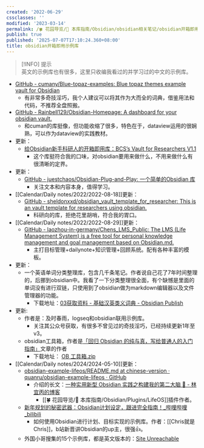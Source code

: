 ```yaml
---
created: '2022-06-29'
cssclasses: ''
modified: '2023-03-14'
permalink: /🍀 花园导览/🧰 本库指南/Obsidian/obsidian相关笔记/obsidian开箱即用示例库.md
publish: true
published: '2025-07-07T17:10:24.360+08:00'
title: obsidian开箱即用示例库
---
```

>[!INFO] 提示  
> 英文的示例库也有很多，这里只收编我看过的并学习过的中文的示例库。

- [GitHub - cumany/Blue-topaz-examples: Blue topaz themes example vault for Obsidian](https://github.com/cumany/Blue-topaz-examples)
	- 有非常多奇技淫巧，我个人建议可以将其作为大而全的词典，借鉴用法和代码，不推荐全盘照搬。
- [GitHub - Rainbell129/Obsidian-Homepage: A dashboard for your obsidian vault.](https://github.com/Rainbell129/Obsidian-Homepage)
	- 和cuman的库挺像，但功能收缩了很多，特色在于，dataview运用的很娴熟，可以作为dataview的实践教材。
- 更新：
	- [给Obsidian新手科研人的开箱即用库：BCS’s Vault for Researchers V1.1](https://forum-zh.obsidian.md/t/topic/8114)
		- 这个库挺符合我的口味，对obsidian要用来做什么，不用来做什么有很清晰的定界。
- 更新：
	- [GitHub - juestchaos/Obsidian-Plug-and-Play: 一个简单的Obsidian 库](https://github.com/juestchaos/Obsidian-Plug-and-Play)
		- 关注文本和内容本身，值得学习。
- [[Calendar/Daily notes/2022/2022-08-18]]更新：
	- [GitHub - sheldonxxd/obsidian_vault_template_for_researcher: This is an vault template for researchers using obsidian.](https://github.com/sheldonxxd/obsidian_vault_template_for_researcher)
		- 科研向的库，拒绝花里胡哨，符合我的胃口。
- [[Calendar/Daily notes/2022/2022-08-29]]更新：
	- [GitHub - laozhou-in-germany/Chens_LMS_Public: The LMS (Life Management System) is a free tool for personal knowledge management and goal management based on Obsidian.md.](https://github.com/laozhou-in-germany/Chens_LMS_Public)
		- 主打目标管理+dailynote+知识管理+回顾系统。配有各种丰富的模板。
- 更新：
	- 一个英语单词分类整理库，包含几千条笔记。作者说自己花了7年时间整理的，后挪到obsidian中。我看了一下分类整理很全面，有个缺憾是里面的单词没有进行双链，只使用到了obsidian做为markdown编辑器以及文件管理器的功能。
		- 下载地址：[03获取资料 - 基础汉英类义词典 - Obsidian Publish](https://publish.obsidian.md/thesaurus/%E8%8B%B1%E8%AF%AD%E8%AF%8D%E4%B9%89%E5%88%86%E7%B1%BB%E6%95%B0%E6%8D%AE%E5%BA%93%EF%BC%88%E5%A4%A7%E5%AD%A6%E7%89%88%EF%BC%89/0%E6%9C%AC%E8%B5%84%E6%96%99%E5%BA%93%E5%9F%BA%E6%9C%AC%E4%BF%A1%E6%81%AF/03%E8%8E%B7%E5%8F%96%E8%B5%84%E6%96%99)
- 更新:
	- 作者是：及时春雨，logseq和obsidian联用示例库。
		- 关注其公众号获取，有很多不曾见过的奇技淫巧，已经持续更新1年至v3。
	- obsidian工具箱，作者是[「回归 Obsidian 的纯与真，写给普通人的入门指南」](https://sspai.com/post/72697)文章的作者
		- 下载地址： [OB 工具箱.zip](https://www.jianguoyun.com/p/DejxOSUQkdv8Bhjrja8E)
- [[Calendar/Daily notes/2024/2024-05-10]]更新：
	- [obsidian-example-lifeos/README.md at chinese-version · quanru/obsidian-example-lifeos · GitHub](https://github.com/quanru/obsidian-example-LifeOS/blob/chinese-version/README.md)
		- 介绍的长文：[一种实用新型 Obsidian 实践之构建我的第二大脑 🧠 - 林宜丙的博客](https://quanru.github.io/2023/06/18/%E4%B8%80%E7%A7%8D%E5%AE%9E%E7%94%A8%E6%96%B0%E5%9E%8B%20Obsidian%20%E5%AE%9E%E8%B7%B5%E4%B9%8B%E6%9E%84%E5%BB%BA%E6%88%91%E7%9A%84%E7%AC%AC%E4%BA%8C%E5%A4%A7%E8%84%91%20%F0%9F%A7%A0/)
			- [[🍀 花园导览/🧰 本库指南/Obsidian/Plugins/LifeOS]]插件作者。
	- [新年规划的秘密武器：Obsidian计划设定，跟进完全指南！\_哔哩哔哩\_bilibili](https://www.bilibili.com/video/BV1Gu4y1G7Yy/?vd_source=c16ee9cfb2023d2af8428dbfe604b72f)
		- 如何使用Obsidian进行计划、目标实现的示例库。作者：[[Chris就是Chris]]，b站新晋讲Obsidian的up主，很强👍。
	- 外国小哥搜集的15个示例库，都是英文版本的：[Site Unreachable](https://amerpie.lol/2024/05/13/example-obsidian-vaults.html)